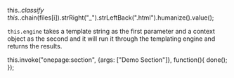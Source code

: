 this._.classify
this._.chain(files[i]).strRight("_").strLeftBack(".html").humanize().value();

`this.engine` takes a template string as the first parameter and a context object as the second and it will run it through the templating engine and returns the results.

this.invoke("onepage:section", {args: ["Demo Section"]}, function(){
    done();
});
